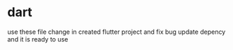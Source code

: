 # dart
use these file change in created flutter project and fix bug update depency and it is ready to use
